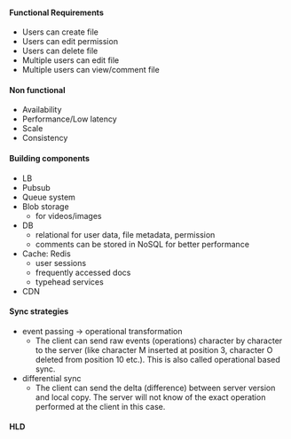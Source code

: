 #### Functional Requirements
- Users can create file
- Users can edit permission
- Users can delete file
- Multiple users can edit file
- Multiple users can view/comment file

#### Non functional
- Availability
- Performance/Low latency
- Scale
- Consistency

#### Building components
- LB
- Pubsub
- Queue system
- Blob storage
  - for videos/images
- DB
  - relational for user data, file metadata, permission
  - comments can be stored in NoSQL for better performance
- Cache: Redis
  - user sessions
  - frequently accessed docs
  - typehead services
- CDN

#### Sync strategies
- event passing -> operational transformation
  - The client can send raw events (operations) character by character to the server (like character M inserted at position 3, character O deleted from position 10 etc.). This is also called operational based sync.
- differential sync
  - The client can send the delta (difference) between server version and local copy. The server will not know of the exact operation performed at the client in this case.


#### HLD
